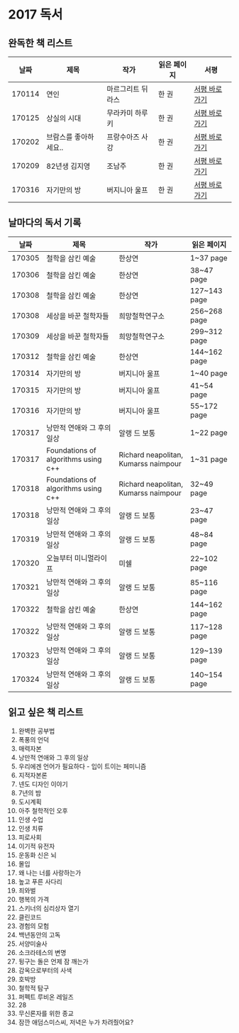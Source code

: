 # 2017 독서

## 완독한 책 리스트

| 날짜  | 제목 | 작가 | 읽은 페이지 | 서평 | 
|---|---|---|---|---|
| 170114 | 연인 | 마르그리트 뒤라스 | 한 권 | [서평 바로가기](https://wonny-log.github.io/talk/2017/01/13/read-classic.html) |  
| 170125 | 상실의 시대 | 무라카미 하루키 | 한 권 | [서평 바로가기](https://wonny-log.github.io/talk/2017/01/25/norwegian-wood.html) |  
| 170202 | 브람스를 좋아하세요.. | 프랑수아즈 사강 | 한 권 | [서평 바로가기](https://wonny-log.github.io/talk/2017/02/02/brahms.html) |  
| 170209 | 82년생 김지영 | 조남주 | 한 권 | [서평 바로가기](https://wonny-log.github.io/talk/2017/02/09/korea-woman-story.html) |  
| 170316 | 자기만의 방 | 버지니아 울프 | 한 권 | [서평 바로가기](https://wonny-log.github.io/talk/2017/03/16/a-room-of-one's-own.html) |  

## 날마다의 독서 기록

| 날짜  | 제목 | 작가 | 읽은 페이지 | 
|---|---|---|---|
| 170305 | 철학을 삼킨 예술 | 한상연 | 1~37 page |
| 170306 | 철학을 삼킨 예술 | 한상연 | 38~47 page |
| 170308 | 철학을 삼킨 예술 | 한상연 | 127~143 page |
| 170308 | 세상을 바꾼 철학자들 | 희망철학연구소 | 256~268 page |
| 170309 | 세상을 바꾼 철학자들 | 희망철학연구소 | 299~312 page |
| 170312 | 철학을 삼킨 예술 | 한상연 | 144~162 page |
| 170314 | 자기만의 방 | 버지니아 울프 | 1~40 page |
| 170315 | 자기만의 방 | 버지니아 울프 | 41~54 page |
| 170316 | 자기만의 방 | 버지니아 울프 | 55~172 page |
| 170317 | 낭만적 연애와 그 후의 일상 | 알랭 드 보통 | 1~22 page |
| 170317 | Foundations of algorithms using c++ | Richard neapolitan, Kumarss naimpour | 1~31 page | 
| 170318 | Foundations of algorithms using c++ | Richard neapolitan, Kumarss naimpour | 32~49 page | 
| 170318 | 낭만적 연애와 그 후의 일상 | 알랭 드 보통 | 23~47 page |
| 170319 | 낭만적 연애와 그 후의 일상 | 알랭 드 보통 | 48~84 page |
| 170320 | 오늘부터 미니멀라이프 | 미쉘 | 22~102 page |
| 170321 | 낭만적 연애와 그 후의 일상 | 알랭 드 보통 | 85~116 page |
| 170322 | 철학을 삼킨 예술 | 한상연 | 144~162 page |
| 170322 | 낭만적 연애와 그 후의 일상 | 알랭 드 보통 | 117~128 page |
| 170323 | 낭만적 연애와 그 후의 일상 | 알랭 드 보통 | 129~139 page |
| 170324 | 낭만적 연애와 그 후의 일상 | 알랭 드 보통 | 140~154 page |

## 읽고 싶은 책 리스트

1. 완벽한 공부법
2. 폭풍의 언덕
3. 매력자본
4. 낭만적 연애와 그 후의 일상
5. 우리에겐 언어가 필요하다 - 입이 트이는 페미니즘
6. 지적자본론
7. 넨도 디자인 이야기
8. 7년의 밤
9. 도시계획
10. 아주 철학적인 오후
11. 인생 수업
12. 인생 치류
13. 피로사회
14. 이기적 유전자
15. 운동화 신은 뇌
16. 몰입
17. 왜 나는 너를 사랑하는가
18. 높고 푸른 사다리
19. 죄와벌
20. 행복의 가격
21. 스키너의 심리상자 열기
22. 클린코드
23. 경험의 모험
24. 백년동안의 고독
25. 서양미술사
26. 소크라테스의 변명
27. 뒹구는 돌은 언제 잠 깨는가
28. 감옥으로부터의 사색
29. 호박방
30. 철학적 탐구
31. 퍼펙트 루비온 레일즈
32. 28
33. 무신론자를 위한 종교
34. 잠깐 애덤스미스씨, 저녁은 누가 차려줬어요?